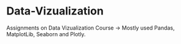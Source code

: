 # Data-Vizualization

Assignments on Data Vizualization Course
-> Mostly used Pandas, MatplotLib, Seaborn and Plotly.
